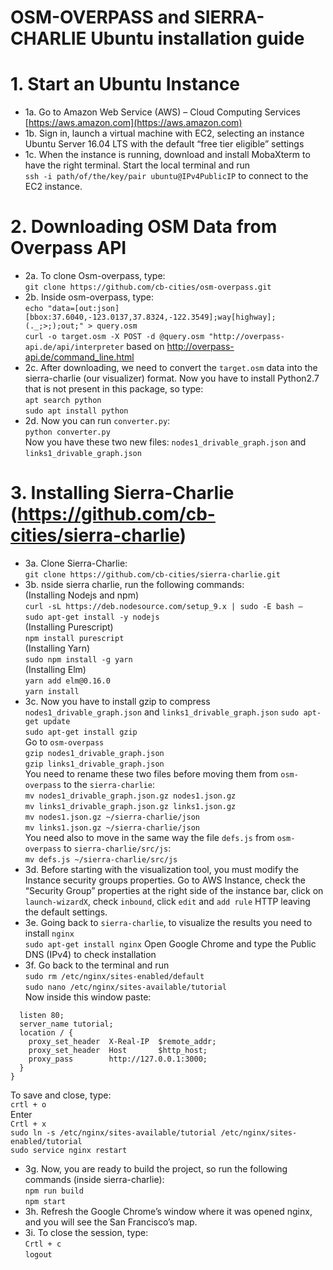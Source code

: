 OSM-OVERPASS and SIERRA-CHARLIE Ubuntu installation guide
========

# 1. Start an Ubuntu Instance
- 1a.	Go to Amazon Web Service (AWS) – Cloud Computing Services
[https://aws.amazon.com](https://aws.amazon.com)
- 1b.	Sign in, launch a virtual machine with EC2, selecting an instance Ubuntu Server 16.04 LTS with the default “free tier eligible” settings 
- 1c.	When the instance is running, download and install MobaXterm to have the right terminal. Start the local terminal and run  
`ssh -i path/of/the/key/pair ubuntu@IPv4PublicIP`
to connect to the EC2 instance.

# 2. Downloading OSM Data from Overpass API
- 2a.	To clone Osm-overpass, type:  
`git clone https://github.com/cb-cities/osm-overpass.git`
- 2b. Inside osm-overpass, type:  
`echo "data=[out:json][bbox:37.6040,-123.0137,37.8324,-122.3549];way[highway];(._;>;);out;" > query.osm`  
`curl -o target.osm -X POST -d @query.osm "http://overpass-api.de/api/interpreter` based on http://overpass-api.de/command_line.html
- 2c. After downloading, we need to convert the `target.osm` data into the sierra-charlie (our visualizer) format. Now you have to install Python2.7 that is not present in this package, so type:  
`apt search python`  
`sudo apt install python`  
- 2d. Now you can run `converter.py`:  
`python converter.py`			
Now you have these two new files: `nodes1_drivable_graph.json` and `links1_drivable_graph.json`

# 3. Installing Sierra-Charlie (https://github.com/cb-cities/sierra-charlie)
- 3a.	Clone Sierra-Charlie:  
`git clone https://github.com/cb-cities/sierra-charlie.git`
- 3b. nside sierra charlie, run the following commands:  
		(Installing Nodejs and npm)  
`curl -sL https://deb.nodesource.com/setup_9.x | sudo -E bash –`  
`sudo apt-get install -y nodejs`  
		(Installing Purescript)  
`npm install purescript`  
    (Installing Yarn)  
`sudo npm install -g yarn`  
		(Installing Elm)  
`yarn add elm@0.16.0`  
`yarn install`  
- 3c. Now you have to install gzip to compress `nodes1_drivable_graph.json` and `links1_drivable_graph.json`
`sudo apt-get update`  
`sudo apt-get install gzip`  
Go to `osm-overpass`  
`gzip nodes1_drivable_graph.json`  
`gzip links1_drivable_graph.json`  
You need to rename these two files before moving them from `osm-overpass` to the `sierra-charlie`:  
`mv nodes1_drivable_graph.json.gz nodes1.json.gz`  
`mv links1_drivable_graph.json.gz links1.json.gz`  
`mv nodes1.json.gz ~/sierra-charlie/json`  
`mv links1.json.gz ~/sierra-charlie/json`  
You need also to move in the same way the file `defs.js` from `osm-overpass` to `sierra-charlie/src/js`:  
`mv defs.js ~/sierra-charlie/src/js`
- 3d.	Before starting with the visualization tool, you must modify the Instance security groups properties. Go to AWS Instance, check the “Security Group” properties at the right side of the instance bar, click on `launch-wizardX`, check `inbound`, click `edit` and `add rule` HTTP leaving the default settings.
- 3e.	Going back to `sierra-charlie`, to visualize the results you need to install `nginx`  
`sudo apt-get install nginx`
Open Google Chrome and type the Public DNS (IPv4) to check installation
- 3f. Go back to the terminal and run  
`sudo rm /etc/nginx/sites-enabled/default`  
`sudo nano /etc/nginx/sites-available/tutorial`  
Now inside this window paste:  
```server {
  listen 80;
  server_name tutorial;
  location / {
    proxy_set_header  X-Real-IP  $remote_addr;
    proxy_set_header  Host       $http_host;
    proxy_pass        http://127.0.0.1:3000;
  }
}
```  
  To save and close, type:  
    `crtl + o`  
    Enter  
    `Crtl + x`  
    `sudo ln -s /etc/nginx/sites-available/tutorial /etc/nginx/sites-enabled/tutorial`  
    `sudo service nginx restart`  
- 3g. Now, you are ready to build the project, so run the following commands (inside sierra-charlie):  
`npm run build`  
`npm start`  
- 3h. Refresh the Google Chrome’s window where it was opened nginx, and you will see the San Francisco’s map.
- 3i. To close the session, type:  
`Crtl + c`  
`logout`



